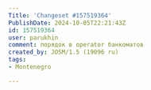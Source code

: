 ```yaml
---
Title: 'Changeset #157519364'
PublishDate: 2024-10-05T22:21:43Z
id: 157519364
user: parukhin
comment: порядок в operator банкоматов
created_by: JOSM/1.5 (19096 ru)
tags:
- Montenegro

---
```

